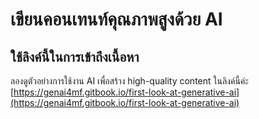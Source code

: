 # เขียนคอนเทนท์คุณภาพสูงด้วย AI


## ใช้ลิงค์นี้ในการเข้าถึงเนื้อหา

ลองดูตัวอย่างการใช้งาน AI เพื่อสร้าง high-quality content ในลิงค์นี้ค่ะ
[https://genai4mf.gitbook.io/first-look-at-generative-ai](https://genai4mf.gitbook.io/first-look-at-generative-ai)